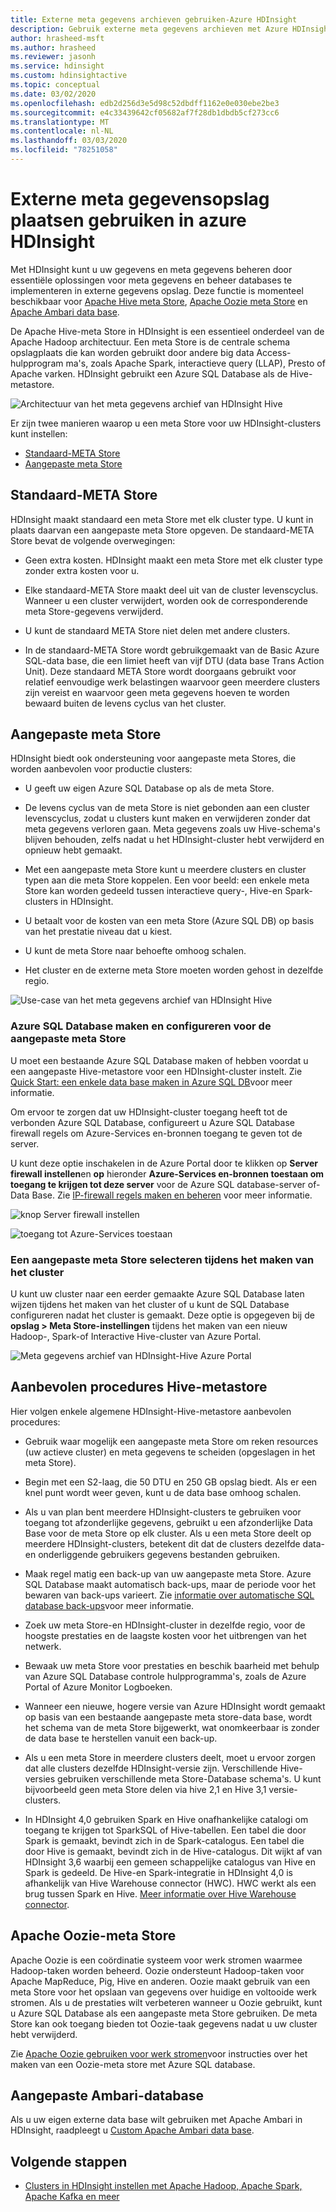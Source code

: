 ```yaml
---
title: Externe meta gegevens archieven gebruiken-Azure HDInsight
description: Gebruik externe meta gegevens archieven met Azure HDInsight-clusters en aanbevolen procedures.
author: hrasheed-msft
ms.author: hrasheed
ms.reviewer: jasonh
ms.service: hdinsight
ms.custom: hdinsightactive
ms.topic: conceptual
ms.date: 03/02/2020
ms.openlocfilehash: edb2d256d3e5d98c52dbdff1162e0e030ebe2be3
ms.sourcegitcommit: e4c33439642cf05682af7f28db1dbdb5cf273cc6
ms.translationtype: MT
ms.contentlocale: nl-NL
ms.lasthandoff: 03/03/2020
ms.locfileid: "78251058"
---
```

# <a name="use-external-metadata-stores-in-azure-hdinsight"></a>Externe meta gegevensopslag plaatsen gebruiken in azure HDInsight

Met HDInsight kunt u uw gegevens en meta gegevens beheren door essentiële oplossingen voor meta gegevens en beheer databases te implementeren in externe gegevens opslag. Deze functie is momenteel beschikbaar voor [Apache Hive meta Store](#custom-metastore), [Apache Oozie meta Store](#apache-oozie-metastore) en [Apache Ambari data base](#custom-ambari-db).

De Apache Hive-meta Store in HDInsight is een essentieel onderdeel van de Apache Hadoop architectuur. Een meta Store is de centrale schema opslagplaats die kan worden gebruikt door andere big data Access-hulpprogram ma's, zoals Apache Spark, interactieve query (LLAP), Presto of Apache varken. HDInsight gebruikt een Azure SQL Database als de Hive-metastore.

![Architectuur van het meta gegevens archief van HDInsight Hive](./media/hdinsight-use-external-metadata-stores/metadata-store-architecture.png)

Er zijn twee manieren waarop u een meta Store voor uw HDInsight-clusters kunt instellen:

* [Standaard-META Store](#default-metastore)
* [Aangepaste meta Store](#custom-metastore)

## <a name="default-metastore"></a>Standaard-META Store

HDInsight maakt standaard een meta Store met elk cluster type. U kunt in plaats daarvan een aangepaste meta Store opgeven. De standaard-META Store bevat de volgende overwegingen:

* Geen extra kosten. HDInsight maakt een meta Store met elk cluster type zonder extra kosten voor u.

* Elke standaard-META Store maakt deel uit van de cluster levenscyclus. Wanneer u een cluster verwijdert, worden ook de corresponderende meta Store-gegevens verwijderd.

* U kunt de standaard META Store niet delen met andere clusters.

* In de standaard-META Store wordt gebruikgemaakt van de Basic Azure SQL-data base, die een limiet heeft van vijf DTU (data base Trans Action Unit).
Deze standaard META Store wordt doorgaans gebruikt voor relatief eenvoudige werk belastingen waarvoor geen meerdere clusters zijn vereist en waarvoor geen meta gegevens hoeven te worden bewaard buiten de levens cyclus van het cluster.

## <a name="custom-metastore"></a>Aangepaste meta Store

HDInsight biedt ook ondersteuning voor aangepaste meta Stores, die worden aanbevolen voor productie clusters:

* U geeft uw eigen Azure SQL Database op als de meta Store.

* De levens cyclus van de meta Store is niet gebonden aan een cluster levenscyclus, zodat u clusters kunt maken en verwijderen zonder dat meta gegevens verloren gaan. Meta gegevens zoals uw Hive-schema's blijven behouden, zelfs nadat u het HDInsight-cluster hebt verwijderd en opnieuw hebt gemaakt.

* Met een aangepaste meta Store kunt u meerdere clusters en cluster typen aan die meta Store koppelen. Een voor beeld: een enkele meta Store kan worden gedeeld tussen interactieve query-, Hive-en Spark-clusters in HDInsight.

* U betaalt voor de kosten van een meta Store (Azure SQL DB) op basis van het prestatie niveau dat u kiest.

* U kunt de meta Store naar behoefte omhoog schalen.

* Het cluster en de externe meta Store moeten worden gehost in dezelfde regio.

![Use-case van het meta gegevens archief van HDInsight Hive](./media/hdinsight-use-external-metadata-stores/metadata-store-use-case.png)

### <a name="create-and-config-azure-sql-database-for-the-custom-metastore"></a>Azure SQL Database maken en configureren voor de aangepaste meta Store

U moet een bestaande Azure SQL Database maken of hebben voordat u een aangepaste Hive-metastore voor een HDInsight-cluster instelt.  Zie [Quick Start: een enkele data base maken in Azure SQL DB](https://docs.microsoft.com/azure/sql-database/sql-database-single-database-get-started?tabs=azure-portal)voor meer informatie.

Om ervoor te zorgen dat uw HDInsight-cluster toegang heeft tot de verbonden Azure SQL Database, configureert u Azure SQL Database firewall regels om Azure-Services en-bronnen toegang te geven tot de server.

U kunt deze optie inschakelen in de Azure Portal door te klikken op **Server firewall instellen**en **op** hieronder **Azure-Services en-bronnen toestaan om toegang te krijgen tot deze server** voor de Azure SQL database-server of-Data Base. Zie [IP-firewall regels maken en beheren](https://docs.microsoft.com/azure/sql-database/sql-database-firewall-configure#use-the-azure-portal-to-manage-server-level-ip-firewall-rules) voor meer informatie.

![knop Server firewall instellen](./media/hdinsight-use-external-metadata-stores/configure-azure-sql-database-firewall1.png)

![toegang tot Azure-Services toestaan](./media/hdinsight-use-external-metadata-stores/configure-azure-sql-database-firewall2.png)

### <a name="select-a-custom-metastore-during-cluster-creation"></a>Een aangepaste meta Store selecteren tijdens het maken van het cluster

U kunt uw cluster naar een eerder gemaakte Azure SQL Database laten wijzen tijdens het maken van het cluster of u kunt de SQL Database configureren nadat het cluster is gemaakt. Deze optie is opgegeven bij de **opslag > Meta Store-instellingen** tijdens het maken van een nieuw Hadoop-, Spark-of Interactive Hive-cluster van Azure Portal.

![Meta gegevens archief van HDInsight-Hive Azure Portal](./media/hdinsight-use-external-metadata-stores/azure-portal-cluster-storage-metastore.png)

## <a name="hive-metastore-best-practices"></a>Aanbevolen procedures Hive-metastore

Hier volgen enkele algemene HDInsight-Hive-metastore aanbevolen procedures:

* Gebruik waar mogelijk een aangepaste meta Store om reken resources (uw actieve cluster) en meta gegevens te scheiden (opgeslagen in het meta Store).

* Begin met een S2-laag, die 50 DTU en 250 GB opslag biedt. Als er een knel punt wordt weer geven, kunt u de data base omhoog schalen.

* Als u van plan bent meerdere HDInsight-clusters te gebruiken voor toegang tot afzonderlijke gegevens, gebruikt u een afzonderlijke Data Base voor de meta Store op elk cluster. Als u een meta Store deelt op meerdere HDInsight-clusters, betekent dit dat de clusters dezelfde data-en onderliggende gebruikers gegevens bestanden gebruiken.

* Maak regel matig een back-up van uw aangepaste meta Store. Azure SQL Database maakt automatisch back-ups, maar de periode voor het bewaren van back-ups varieert. Zie [informatie over automatische SQL database back-ups](../sql-database/sql-database-automated-backups.md)voor meer informatie.

* Zoek uw meta Store-en HDInsight-cluster in dezelfde regio, voor de hoogste prestaties en de laagste kosten voor het uitbrengen van het netwerk.

* Bewaak uw meta Store voor prestaties en beschik baarheid met behulp van Azure SQL Database controle hulpprogramma's, zoals de Azure Portal of Azure Monitor Logboeken.

* Wanneer een nieuwe, hogere versie van Azure HDInsight wordt gemaakt op basis van een bestaande aangepaste meta store-data base, wordt het schema van de meta Store bijgewerkt, wat onomkeerbaar is zonder de data base te herstellen vanuit een back-up.

* Als u een meta Store in meerdere clusters deelt, moet u ervoor zorgen dat alle clusters dezelfde HDInsight-versie zijn. Verschillende Hive-versies gebruiken verschillende meta Store-Database schema's. U kunt bijvoorbeeld geen meta Store delen via hive 2,1 en Hive 3,1 versie-clusters.

* In HDInsight 4,0 gebruiken Spark en Hive onafhankelijke catalogi om toegang te krijgen tot SparkSQL of Hive-tabellen. Een tabel die door Spark is gemaakt, bevindt zich in de Spark-catalogus. Een tabel die door Hive is gemaakt, bevindt zich in de Hive-catalogus. Dit wijkt af van HDInsight 3,6 waarbij een gemeen schappelijke catalogus van Hive en Spark is gedeeld. De Hive-en Spark-integratie in HDInsight 4,0 is afhankelijk van Hive Warehouse connector (HWC). HWC werkt als een brug tussen Spark en Hive. [Meer informatie over Hive Warehouse connector](../hdinsight/interactive-query/apache-hive-warehouse-connector.md).

## <a name="apache-oozie-metastore"></a>Apache Oozie-meta Store

Apache Oozie is een coördinatie systeem voor werk stromen waarmee Hadoop-taken worden beheerd.  Oozie ondersteunt Hadoop-taken voor Apache MapReduce, Pig, Hive en anderen.  Oozie maakt gebruik van een meta Store voor het opslaan van gegevens over huidige en voltooide werk stromen. Als u de prestaties wilt verbeteren wanneer u Oozie gebruikt, kunt u Azure SQL Database als een aangepaste meta Store gebruiken. De meta Store kan ook toegang bieden tot Oozie-taak gegevens nadat u uw cluster hebt verwijderd.

Zie [Apache Oozie gebruiken voor werk stromen](hdinsight-use-oozie-linux-mac.md)voor instructies over het maken van een Oozie-meta store met Azure SQL database.

## <a name="custom-ambari-db"></a>Aangepaste Ambari-database

Als u uw eigen externe data base wilt gebruiken met Apache Ambari in HDInsight, raadpleegt u [Custom Apache Ambari data base](hdinsight-custom-ambari-db.md).

## <a name="next-steps"></a>Volgende stappen

* [Clusters in HDInsight instellen met Apache Hadoop, Apache Spark, Apache Kafka en meer](./hdinsight-hadoop-provision-linux-clusters.md)
